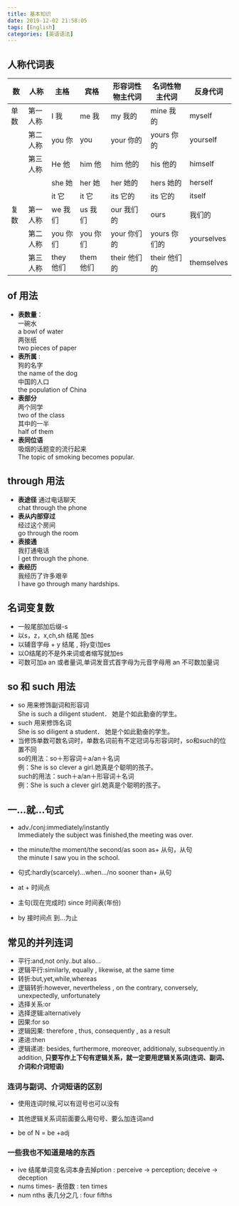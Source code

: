 ```yaml
---
title: 基本知识
date: 2019-12-02 21:58:05
tags: [English]
categories: [英语语法]
---
```

## 人称代词表

|数|人称 |主格 |宾格 |形容词性物主代词|名词性物主代词|反身代词|
|-|-|-|-|-|-|-|
|单数|第一人称 |I 我 |me 我 |my 我的|mine 我的|myself|
| |第二人称|you 你|you | your 你的 | yours 你的| yourself|
| |第三人称|He 他 |him 他| him 他的 |his 他的| himself|
| | |she 她 | her 她 | her 她的| hers 她的| herself|
| | | it 它 | it 它| its 它的 | its 它的| itself|
|复数|第一人称|we 我们| us 我们| our 我们的| ours|我们的|ourselves|
| |第二人称|you 你们| you 你们| your 你们的| yours 你们的| yourselves|
| |第三人称| they 他们| them 他们| their 他们的| their 他们的| themselves|

## of 用法

+ **表数量**：  
 一碗水  
 a bowl of water  
 两张纸  
 two pieces of paper 
+ **表所属** :<br>
	狗的名字  
	the name of the dog  
	中国的人口  
	the population of China
+ **表部分**  
	两个同学  
    two of the class  
	其中的一半  
	half of them  
+ **表同位语**  
	吸烟的话题变的流行起来  
	The topic of smoking becomes popular.  

## through 用法

+ **表途径** 
	通过电话聊天  
	chat through the phone
+ **表从内部穿过**  
	经过这个房间  
	go through the room
+ **表接通**  
	我打通电话  
	I get through the phone.  
+ **表经历**  
	我经历了许多艰辛  
	I have go through many hardships.
## 名词变复数
+ 一般尾部加后缀-s
+ 以s，z，x,ch,sh 结尾 加es
+ 以辅音字母 + y 结尾 , 将y变i加es
+ 以O结尾的不是外来词或者缩写就加es
+ 可数可加a an 或者量词,单词发音式首字母为元音字母用 an 不可数加量词

## so 和 such 用法
+ so 用来修饰副词和形容词  
She is such a diligent student． 她是个如此勤奋的学生。  
+ such 用来修饰名词  
She is so diligent a student． 她是个如此勤奋的学生。  
+ 当修饰单数可数名词时，单数名词前有不定冠词与形容词时，so和such的位置不同  
so的用法：so＋形容词＋a/an＋名词   
例：She is so clever a girl.她真是个聪明的孩子。  
such的用法：such＋a/an＋形容词＋名词    
例：She is such a clever girl.她真是个聪明的孩子。

## 一...就...句式  
+ adv./conj:immediately/instantly  
Immediately the subject was finished,the meeting was over.  
+ the minute/the moment/the second/as soon as+ 从句，从句  
the minute I saw you in the school.  
+ 句式:hardly(scarcely)...when.../no sooner than+ 从句  


+ at + 时间点
+ 主句(现在完成时) since 时间表(年份)
+ by 接时间点 到...为止

## 常见的并列连词  
- 平行:and,not only..but also...
- 逻辑平行:similarly, equally , likewise, at the same time
- 转折:but,yet,while,whereas  
- 逻辑转折:however, nevertheless , on the contrary, conversely, unexpectedly, unfortunately
- 选择关系:or
- 选择逻辑:alternatively
- 因果:for so  
- 逻辑因果: therefore , thus, consequently , as a result
- 递进:then 
- 逻辑递进: besides, furthermore, moreover, additionaly, subsequently.in addition,
 **只要写作上下句有逻辑关系，就一定要用逻辑关系词(连词、副词、介词和介词短语)**  
### 连词与副词、介词短语的区别  

- 使用连词时候,可以有逗号也可以没有
- 其他逻辑关系词前面要么用句号、要么加连词and    



- be of N = be +adj
### 一些我也不知道是啥的东西

- ive 结尾单词变名词本身去掉ption : perceive -> perception; deceive -> deception
- nums times- 表倍数 : ten times
- num nths 表几分之几 : four fifths

